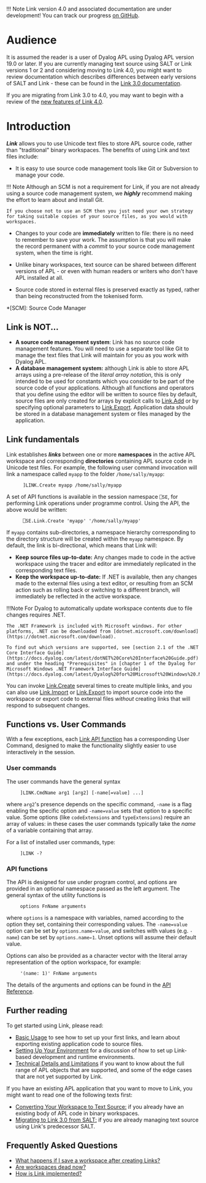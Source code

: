 !!! Note
     Link version 4.0 and associated documentation are under development!
     You can track our progress [on GitHub](https://github.com/Dyalog/link/milestone/2).

# Audience
It is assumed the reader is a user of Dyalog APL using Dyalog APL version 19.0 or later. If you are currently managing text source using SALT or Link versions 1 or 2 and considering moving to Link 4.0, you might want to review documentation which describes differences between early versions of SALT and Link - these can be found in the [Link 3.0 documentation](https://dyalog.github.io/link/3.0/).

If you are migrating from Link 3.0 to 4.0, you may want to begin with a review of the [new features of Link 4.0](ReleaseNotes40.md).

# Introduction

***Link*** allows you to use Unicode text files to store APL source code, rather than "traditional" binary workspaces. The benefits of using Link and text files include:

* It is easy to use source code management tools like Git or Subversion to manage your code.

!!! Note
	Although an SCM is not a requirement for Link, if you are not already using a source code management system, we ***highly*** recommend making the effort to learn about and install Git.
	
	If you choose not to use an SCM then you just need your own strategy for taking suitable copies of your source files, as you would with workspaces.

* Changes to your code are **immediately** written to file: there is no need to remember to save your work. The assumption is that you will make the record permanent with a *commit* to your source code management system, when the time is right.
  
* Unlike binary workspaces, text source can be shared between different versions of APL - or even with human readers or writers who don't have APL installed at all.

* Source code stored in external files is preserved exactly as typed, rather than being reconstructed from the tokenised form.

*[SCM]: Source Code Manager

## Link is NOT...

- **A source code management system**: Link has no source code management features. You will need to use a separate tool like Git to manage the text files that Link will maintain for you as you work with Dyalog APL.
- **A database management system:** although Link is able to store APL arrays using a pre-release of the *literal array notation*, this is only intended to be used for constants which you consider to be part of the source code of your applications. Although all functions and operators that you define using the editor will be written to source files by default, source files are only created for arrays by explicit calls to [Link.Add](API/Link.Add.md) or by specifying optional parameters to [Link.Export](API/Link.Export.md). Application data should be stored in a database management system or files managed by the application.

## Link fundamentals

Link establishes ***links*** between one or more **namespaces** in the active APL workspace and corresponding **directories** containing APL source code in Unicode test files. For example, the following user command invocation will link a namespace called `myapp` to the folder `/home/sally/myapp`:

```      apl
      ]LINK.Create myapp /home/sally/myapp
```

A set of API functions is available in the session namespace `⎕SE`, for performing Link operations under programme control. Using the API, the above would be written:

```apl
      ⎕SE.Link.Create 'myapp' '/home/sally/myapp'
```

If `myapp` contains sub-directories, a namespace hierarchy corresponding to the directory structure will be created within the `myapp` namespace. By default, the link is bi-directional, which means that Link will:

* **Keep source files up-to-date:** 
Any changes made to code in the active workspace using the tracer and editor are immediately replicated in the corresponding text files.
* **Keep the workspace up-to-date:**
If .NET is available, then any changes made to the external files using a text editor, or resulting from an SCM action such as rolling back or switching to a different branch, will immediately be reflected in the active workspace.

!!!Note
	For Dyalog to automatically update workspace contents due to file changes requires .NET.
	
	The .NET Framework is included with Microsoft windows. For other platforms, .NET can be downloaded from [dotnet.microsoft.com/download](https://dotnet.microsoft.com/download).
	
	To find out which versions are supported, see [section 2.1 of the .NET Core Interface Guide](https://docs.dyalog.com/latest/dotNET%20Core%20Interface%20Guide.pdf) and under the heading "Prerequisites" in [chapter 1 of the Dyalog for Microsoft Windows .NET Framework Interface Guide](https://docs.dyalog.com/latest/Dyalog%20for%20Microsoft%20Windows%20.NET%20Framework%20Interface%20Guide.pdf).

You can invoke [Link.Create](API/Link.Create.md) several times to create multiple links, and you can also use [Link.Import](API/Link.Import.md) or [Link.Export](API/Link.Export.md) to import source code into the workspace or export code to external files *without* creating links that will respond to subsequent changes. 

## Functions vs. User Commands
With a few exceptions, each [Link API function](API/index.md) has a corresponding User Command, designed to make the functionality slightly easier to use interactively in the session.

### User commands
The user commands have the general syntax

```
     ]LINK.CmdName arg1 [arg2] [-name[=value] ...]
```

where `arg2`'s presence depends on the specific command, `-name` is a flag enabling the specific option and `-name=value` sets that option to a specific value. Some options (like `codeExtensions` and `typeExtensions`) require an array of values: in these cases the user commands typically take the *name* of a variable containing that array.

For a list of installed user commands, type:


```apl
     ]LINK -?
```

### API functions

The API is designed for use under program control, and options are provided in an optional namespace passed as the left argument. The general syntax of the utility functions is

```apl
     options FnName arguments
```

where `options` is a namespace with variables, named according to the option they set, containing their corresponding values. The `-name=value` option can be set by `options.name←value`, and switches with values (e.g. `-name`) can be set by `options.name←1`. Unset options will assume their default value.

Options can also be provided as a character vector with the literal array representation of the option workspace, for example:

```apl
     '(name: 1)' FnName arguments
```

The details of the arguments and options can be found in the [API Reference](API/index.md).

## Further reading

To get started using Link, please read:

* [Basic Usage](Usage/index.md) to see how to set up your first links, and learn about exporting existing application code to source files.
* [Setting Up Your Environment](Usage/Setup.md) for a discussion of how to set up Link-based development and runtime environments.
* [Technical Details and Limitations](Discussion/TechDetails.md) if you want to know about the full range of APL objects that are supported, and some of the edge cases that are not yet supported by Link.

If you have an existing APL application that you want to move to Link, you might want to read one of the following texts first:

* [Converting Your Workspace to Text Source:](Usage/WStoLink.md) if you already have an existing body of APL code in binary workspaces.
* [Migrating to Link 3.0 from SALT:](Usage/SALTtoLink.md) if you are already managing text source using Link's predecessor SALT.

## Frequently Asked Questions

* [What happens if I save a workspace after creating Links?](Discussion/Workspaces.md#saving-workspaces-containing-links)
* [Are workspaces dead now?](Discussion/Workspaces.md#are-workspaces-dead-now)
* [How is Link implemented?](Discussion/TechDetails.md#how-does-link-work)

